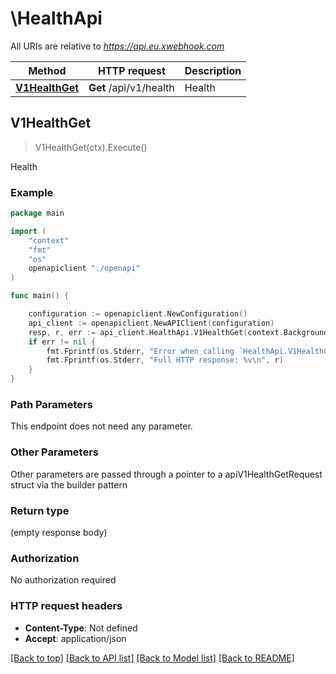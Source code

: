 # \HealthApi

All URIs are relative to *https://api.eu.xwebhook.com*

Method | HTTP request | Description
------------- | ------------- | -------------
[**V1HealthGet**](HealthApi.md#V1HealthGet) | **Get** /api/v1/health | Health



## V1HealthGet

> V1HealthGet(ctx).Execute()

Health



### Example

```go
package main

import (
    "context"
    "fmt"
    "os"
    openapiclient "./openapi"
)

func main() {

    configuration := openapiclient.NewConfiguration()
    api_client := openapiclient.NewAPIClient(configuration)
    resp, r, err := api_client.HealthApi.V1HealthGet(context.Background()).Execute()
    if err != nil {
        fmt.Fprintf(os.Stderr, "Error when calling `HealthApi.V1HealthGet``: %v\n", err)
        fmt.Fprintf(os.Stderr, "Full HTTP response: %v\n", r)
    }
}
```

### Path Parameters

This endpoint does not need any parameter.

### Other Parameters

Other parameters are passed through a pointer to a apiV1HealthGetRequest struct via the builder pattern


### Return type

 (empty response body)

### Authorization

No authorization required

### HTTP request headers

- **Content-Type**: Not defined
- **Accept**: application/json

[[Back to top]](#) [[Back to API list]](../README.md#documentation-for-api-endpoints)
[[Back to Model list]](../README.md#documentation-for-models)
[[Back to README]](../README.md)

